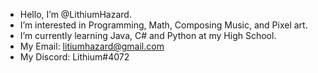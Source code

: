 - Hello, I’m @LithiumHazard.
- I’m interested in Programming, Math, Composing Music, and Pixel art.
- I’m currently learning Java, C# and Python at my High School.
- My Email: litiumhazard@gmail.com
- My Discord: Lithium#4072
